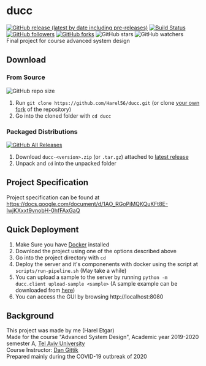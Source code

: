 # ducc
[![GitHub release (latest by date including pre-releases)](https://img.shields.io/github/v/release/Harel56/ducc)](https://github.com/Harel56/ducc/releases/latest)
[![Build Status](https://travis-ci.com/Harel56/ducc.svg?branch=master)](https://travis-ci.com/Harel56/ducc)  
[![GitHub followers](https://img.shields.io/github/followers/Harel56?label=Follow&style=social)](https://github.com/Harel56/followers)
[![GitHub forks](https://img.shields.io/github/forks/Harel56/ducc?style=social)](https://github.com/Harel56/ducc/fork)
![GitHub stars](https://img.shields.io/github/stars/Harel56/ducc?style=social)
![GitHub watchers](https://img.shields.io/github/watchers/Harel56/ducc?style=social)  
Final project for course advanced system design  

## Download

### From Source

![GitHub repo size](https://img.shields.io/github/repo-size/Harel56/ducc)  

1. Run `git clone https://github.com/Harel56/ducc.git` (or
   clone [your own fork](https://github.com/Harel56/ducc/fork)
   of the repository)
2. Go into the cloned folder with `cd ducc`

### Packaged Distributions

[![GitHub All Releases](https://img.shields.io/github/downloads/Harel56/ducc/total)](https://github.com/Harel56/ducc/releases/latest)

1. Download `ducc-<version>.zip` (or
   `.tar.gz`) attached to
   [latest release](https://github.com/Harel56/ducc/releases/latest)
3. Unpack and `cd` into the unpacked folder

## Project Specification
Project specification can be found at
https://docs.google.com/document/d/1AO_RGoPiMQKQuKFt8E-IwjKXxxt9vnobH-0hfFAxGaQ  

## Quick Deployment
1. Make Sure you have [Docker](https://www.docker.com/) installed
2. Download the project using one of the options described above
3. Go into the project directory with `cd`
4. Deploy the server and it's componenents with docker
   using the script at `scripts/run-pipeline.sh` (May take a while)
5. You can upload a sample to the server by running
   `python -m ducc.client upload-sample <sample>` (A sample example
   can be downloaded from [here](https://storage.googleapis.com/advanced-system-design/sample.mind.gz))
6. You can access the GUI by browsing http://localhost:8080

## Background
This project was made by me (Harel Etgar)  
Made for the course "Advanced System Design", Academic year 2019-2020 semester A, [Tel Aviv University](http://www.tau.ac.il/)  
Course Instructor: [Dan Gittik](https://www.dan-gittik.com/)  
Prepared mainly during the COVID-19 outbreak of 2020
